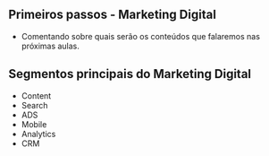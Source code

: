 ## Primeiros passos - Marketing Digital

* Comentando sobre quais serão os conteúdos que falaremos nas próximas aulas.

## Segmentos principais do Marketing Digital

* Content
* Search
* ADS
* Mobile
* Analytics
* CRM